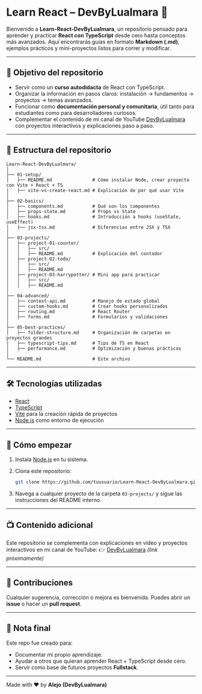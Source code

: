 # Learn React – DevByLualmara 🚀

Bienvenido a **Learn-React-DevByLualmara**, un repositorio pensado para aprender y practicar **React con TypeScript** desde cero hasta conceptos más avanzados.
Aquí encontrarás guías en formato **Markdown (.md)**, ejemplos prácticos y mini-proyectos listos para correr y modificar.

---

## 🎯 Objetivo del repositorio

* Servir como un **curso autodidacta** de React con TypeScript.
* Organizar la información en pasos claros: instalación → fundamentos → proyectos → temas avanzados.
* Funcionar como **documentación personal y comunitaria**, útil tanto para estudiantes como para desarrolladores curiosos.
* Complementar el contenido de mi canal de YouTube [DevByLualmara](#) con proyectos interactivos y explicaciones paso a paso.

---

## 📂 Estructura del repositorio

```
Learn-React-DevByLualmara/
│
├── 01-setup/                   
│   ├── README.md               # Cómo instalar Node, crear proyecto con Vite + React + TS
│   ├── vite-vs-create-react.md # Explicación de por qué usar Vite
│
├── 02-basics/                  
│   ├── components.md           # Qué son los componentes
│   ├── props-state.md          # Props vs State
│   ├── hooks.md                # Introducción a hooks (useState, useEffect)
│   ├── jsx-tsx.md              # Diferencias entre JSX y TSX
│
├── 03-projects/                
│   ├── project-01-counter/     
│   │   ├── src/                
│   │   ├── README.md           # Explicación del contador
│   ├── project-02-todo/        
│   │   ├── src/                
│   │   ├── README.md
│   ├── project-03-harrypotter/ # Mini app para practicar
│   │   ├── src/                
│   │   ├── README.md
│
├── 04-advanced/                
│   ├── context-api.md          # Manejo de estado global
│   ├── custom-hooks.md         # Crear hooks personalizados
│   ├── routing.md              # React Router
│   ├── forms.md                # Formularios y validaciones
│
├── 05-best-practices/          
│   ├── folder-structure.md     # Organización de carpetas en proyectos grandes
│   ├── typescript-tips.md      # Tips de TS en React
│   ├── performance.md          # Optimización y buenas prácticas
│
└── README.md                   # Este archivo
```

---

## 🛠️ Tecnologías utilizadas

* [React](https://reactjs.org/)
* [TypeScript](https://www.typescriptlang.org/)
* [Vite](https://vitejs.dev/) para la creación rápida de proyectos
* [Node.js](https://nodejs.org/) como entorno de ejecución

---

## 🚀 Cómo empezar

1. Instala [Node.js](https://nodejs.org/) en tu sistema.
2. Clona este repositorio:

   ```bash
   git clone https://github.com/tuusuario/Learn-React-DevByLualmara.git
   ```
3. Navega a cualquier proyecto de la carpeta `03-projects/` y sigue las instrucciones del README interno.

---

## 📺 Contenido adicional

Este repositorio se complementa con explicaciones en video y proyectos interactivos en mi canal de YouTube:
👉 [DevByLualmara](#) *(link próximamente)*

---

## 🤝 Contribuciones

Cualquier sugerencia, corrección o mejora es bienvenida. Puedes abrir un **issue** o hacer un **pull request**.

---

## 📌 Nota final

Este repo fue creado para:

* Documentar mi propio aprendizaje.
* Ayudar a otros que quieran aprender React + TypeScript desde cero.
* Servir como base de futuros proyectos **Fullstack**.

---

Made with ❤️ by **Alejo (DevByLualmara)**
